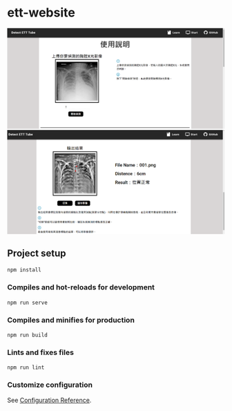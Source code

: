 # ett-website
![image](https://github.com/changjam/IMG/blob/752b1fe99a52b9aadc8fc0f6993ecc56ad6fd355/ETT_Website_1.png)
![image](https://github.com/changjam/IMG/blob/752b1fe99a52b9aadc8fc0f6993ecc56ad6fd355/ETT_Website_2.png)

## Project setup
```
npm install
```

### Compiles and hot-reloads for development
```
npm run serve
```

### Compiles and minifies for production
```
npm run build
```

### Lints and fixes files
```
npm run lint
```

### Customize configuration
See [Configuration Reference](https://cli.vuejs.org/config/).

